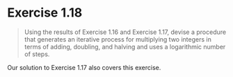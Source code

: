 # Exercise 1.18

> Using the results of Exercise 1.16 and Exercise 1.17, devise a procedure that generates an iterative process for multiplying two integers in terms of adding, doubling, and halving and uses a logarithmic number of steps.



Our solution to Exercise 1.17 also covers this exercise.
